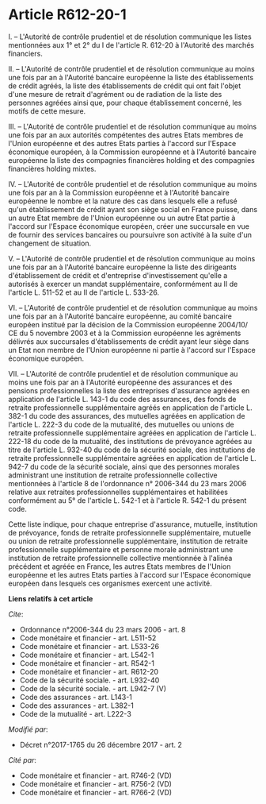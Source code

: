 # Article R612-20-1

I. – L'Autorité de contrôle prudentiel et de résolution communique les listes mentionnées aux 1° et 2° du I de l'article R.
612-20 à l'Autorité des marchés financiers. 

II. – L'Autorité de contrôle prudentiel et de résolution communique au moins une fois par an à l'Autorité bancaire européenne
la liste des établissements de crédit agréés, la liste des établissements de crédit qui ont fait l'objet d'une mesure de
retrait d'agrément ou de radiation de la liste des personnes agréées ainsi que, pour chaque établissement concerné, les
motifs de cette mesure. 

III. – L'Autorité de contrôle prudentiel et de résolution communique au moins une fois par an aux autorités compétentes des
autres Etats membres de l'Union européenne et des autres Etats parties à l'accord sur l'Espace économique européen, à la
Commission européenne et à l'Autorité bancaire européenne la liste des compagnies financières holding et des compagnies
financières holding mixtes. 

IV. – L'Autorité de contrôle prudentiel et de résolution communique au moins une fois par an à la Commission européenne et à
l'Autorité bancaire européenne le nombre et la nature des cas dans lesquels elle a refusé qu'un établissement de crédit ayant
son siège social en France puisse, dans un autre Etat membre de l'Union européenne ou un autre Etat partie à l'accord sur
l'Espace économique européen, créer une succursale en vue de fournir des services bancaires ou poursuivre son activité à la
suite d'un changement de situation. 

V. – L'Autorité de contrôle prudentiel et de résolution communique au moins une fois par an à l'Autorité bancaire européenne
la liste des dirigeants d'établissement de crédit et d'entreprise d'investissement qu'elle a autorisés à exercer un mandat
supplémentaire, conformément au II de l'article L. 511-52 et au II de l'article L. 533-26. 

VI. – L'Autorité de contrôle prudentiel et de résolution communique au moins une fois par an à l'Autorité bancaire
européenne, au comité bancaire européen institué par la décision de la Commission européenne 2004/10/ CE du 5 novembre 2003
et à la Commission européenne les agréments délivrés aux succursales d'établissements de crédit ayant leur siège dans un Etat
non membre de l'Union européenne ni partie à l'accord sur l'Espace économique européen. 

VII. – L'Autorité de contrôle prudentiel et de résolution communique au moins une fois par an à l'Autorité européenne des
assurances et des pensions professionnelles la liste des entreprises d'assurance agréées en application de l'article L. 143-1
du code des assurances, des fonds de retraite professionnelle supplémentaire agréés en application de l'article L. 382-1 du
code des assurances, des mutuelles agréées en application de l'article L. 222-3 du code de la mutualité, des mutuelles ou
unions de retraite professionnelle supplémentaire agréées en application de l'article L. 222-18 du code de la mutualité, des
institutions de prévoyance agréées au titre de l'article L. 932-40 du code de la sécurité sociale, des institutions de
retraite professionnelle supplémentaire agréées en application de l'article L. 942-7 du code de la sécurité sociale, ainsi
que des personnes morales administrant une institution de retraite professionnelle collective mentionnées à l'article 8 de
l'ordonnance n° 2006-344 du 23 mars 2006 relative aux retraites professionnelles supplémentaires et habilitées conformément
au 5° de l'article L. 542-1 et à l'article R. 542-1 du présent code. 

Cette liste indique, pour chaque entreprise d'assurance, mutuelle, institution de prévoyance, fonds de retraite
professionnelle supplémentaire, mutuelle ou union de retraite professionnelle supplémentaire, institution de retraite
professionnelle supplémentaire et personne morale administrant une institution de retraite professionnelle collective
mentionnée à l'alinéa précédent et agréée en France, les autres Etats membres de l'Union européenne et les autres Etats
parties à l'accord sur l'Espace économique européen dans lesquels ces organismes exercent une activité.

**Liens relatifs à cet article**

_Cite_:

  - Ordonnance n°2006-344 du 23 mars 2006 - art. 8
  - Code monétaire et financier - art. L511-52
  - Code monétaire et financier - art. L533-26
  - Code monétaire et financier - art. L542-1
  - Code monétaire et financier - art. R542-1
  - Code monétaire et financier - art. R612-20
  - Code de la sécurité sociale. - art. L932-40
  - Code de la sécurité sociale. - art. L942-7 (V)
  - Code des assurances - art. L143-1
  - Code des assurances - art. L382-1
  - Code de la mutualité - art. L222-3

_Modifié par_:

  - Décret n°2017-1765 du 26 décembre 2017 - art. 2

_Cité par_:

  - Code monétaire et financier - art. R746-2 (VD)
  - Code monétaire et financier - art. R756-2 (VD)
  - Code monétaire et financier - art. R766-2 (VD)
